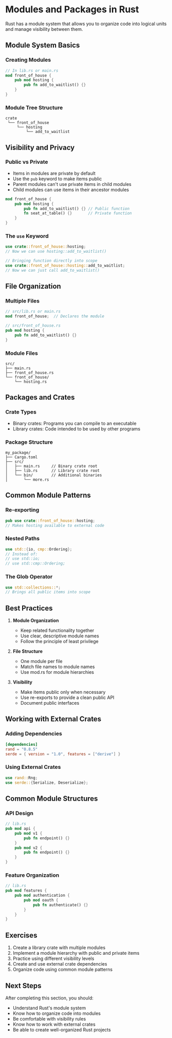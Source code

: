 # Modules and Packages in Rust

Rust has a module system that allows you to organize code into logical units and manage visibility between them.

## Module System Basics

### Creating Modules

```rust
// In lib.rs or main.rs
mod front_of_house {
    pub mod hosting {
        pub fn add_to_waitlist() {}
    }
}
```

### Module Tree Structure

```
crate
 └── front_of_house
     └── hosting
         └── add_to_waitlist
```

## Visibility and Privacy

### Public vs Private

- Items in modules are private by default
- Use the `pub` keyword to make items public
- Parent modules can't use private items in child modules
- Child modules can use items in their ancestor modules

```rust
mod front_of_house {
    pub mod hosting {
        pub fn add_to_waitlist() {} // Public function
        fn seat_at_table() {}       // Private function
    }
}
```

### The `use` Keyword

```rust
use crate::front_of_house::hosting;
// Now we can use hosting::add_to_waitlist()

// Bringing function directly into scope
use crate::front_of_house::hosting::add_to_waitlist;
// Now we can just call add_to_waitlist()
```

## File Organization

### Multiple Files

```rust
// src/lib.rs or main.rs
mod front_of_house;  // Declares the module

// src/front_of_house.rs
pub mod hosting {
    pub fn add_to_waitlist() {}
}
```

### Module Files

```
src/
├── main.rs
├── front_of_house.rs
└── front_of_house/
    └── hosting.rs
```

## Packages and Crates

### Crate Types

- Binary crates: Programs you can compile to an executable
- Library crates: Code intended to be used by other programs

### Package Structure

```
my_package/
├── Cargo.toml
├── src/
│   ├── main.rs     // Binary crate root
│   ├── lib.rs      // Library crate root
│   └── bin/        // Additional binaries
│       └── more.rs
```

## Common Module Patterns

### Re-exporting

```rust
pub use crate::front_of_house::hosting;
// Makes hosting available to external code
```

### Nested Paths

```rust
use std::{io, cmp::Ordering};
// Instead of:
// use std::io;
// use std::cmp::Ordering;
```

### The Glob Operator

```rust
use std::collections::*;
// Brings all public items into scope
```

## Best Practices

1. **Module Organization**
   - Keep related functionality together
   - Use clear, descriptive module names
   - Follow the principle of least privilege

2. **File Structure**
   - One module per file
   - Match file names to module names
   - Use mod.rs for module hierarchies

3. **Visibility**
   - Make items public only when necessary
   - Use re-exports to provide a clean public API
   - Document public interfaces

## Working with External Crates

### Adding Dependencies

```toml
[dependencies]
rand = "0.8.5"
serde = { version = "1.0", features = ["derive"] }
```

### Using External Crates

```rust
use rand::Rng;
use serde::{Serialize, Deserialize};
```

## Common Module Structures

### API Design

```rust
// lib.rs
pub mod api {
    pub mod v1 {
        pub fn endpoint() {}
    }
    pub mod v2 {
        pub fn endpoint() {}
    }
}
```

### Feature Organization

```rust
// lib.rs
pub mod features {
    pub mod authentication {
        pub mod oauth {
            pub fn authenticate() {}
        }
    }
}
```

## Exercises

1. Create a library crate with multiple modules
2. Implement a module hierarchy with public and private items
3. Practice using different visibility levels
4. Create and use external crate dependencies
5. Organize code using common module patterns

## Next Steps

After completing this section, you should:

- Understand Rust's module system
- Know how to organize code into modules
- Be comfortable with visibility rules
- Know how to work with external crates
- Be able to create well-organized Rust projects
